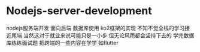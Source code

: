 # Nodejs-server-development

nodejs服务端开发 面向后端 数据库使用 ko2框架的实现
不知不觉全栈的学习接近尾端 当然这对于就业来说可能只是一小步 但无论风雨都会坚持下去的
学完数据库练练面试题 把跨端的一些内容在学学 如flutter
